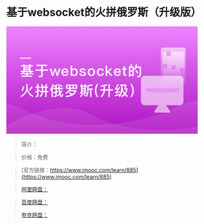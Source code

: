 # 基于websocket的火拼俄罗斯（升级版）

![img](../../assets/5fe442fd00010e7905400304.jpg)

> 简介：

> 价格：免费

> [官方链接：https://www.imooc.com/learn/885](https://www.imooc.com/learn/885)

> [阿里网盘：]()

> [百度网盘：]()

> [夸克网盘：]()
